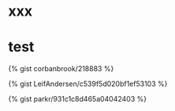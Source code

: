 # xxx


# test

{% gist corbanbrook/218883 %}

{% gist LeifAndersen/c539f5d020bf1ef53103 %}

{% gist parkr/931c1c8d465a04042403 %}
